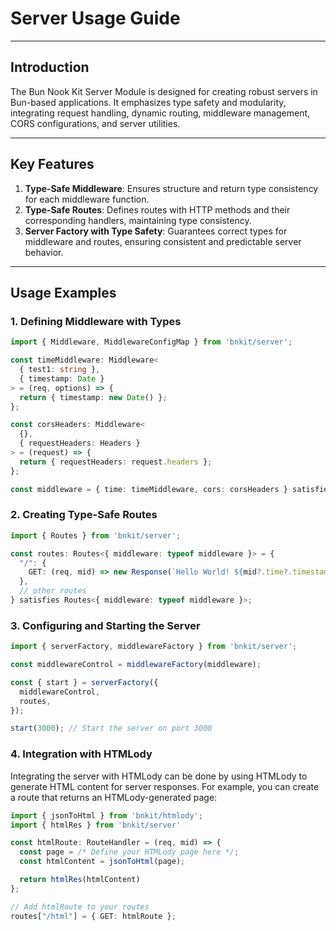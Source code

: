 # Server Usage Guide

---

## Introduction

The Bun Nook Kit Server Module is designed for creating robust servers in Bun-based applications. It emphasizes type safety and modularity, integrating request handling, dynamic routing, middleware management, CORS configurations, and server utilities.

---

## Key Features

1. **Type-Safe Middleware**: Ensures structure and return type consistency for each middleware function.
2. **Type-Safe Routes**: Defines routes with HTTP methods and their corresponding handlers, maintaining type consistency.
3. **Server Factory with Type Safety**: Guarantees correct types for middleware and routes, ensuring consistent and predictable server behavior.

---

## Usage Examples

### 1. Defining Middleware with Types

```typescript
import { Middleware, MiddlewareConfigMap } from 'bnkit/server';

const timeMiddleware: Middleware<
  { test1: string },
  { timestamp: Date }
> = (req, options) => {
  return { timestamp: new Date() };
};

const corsHeaders: Middleware<
  {},
  { requestHeaders: Headers }
> = (request) => {
  return { requestHeaders: request.headers };
};

const middleware = { time: timeMiddleware, cors: corsHeaders } satisfies MiddlewareConfigMap;
```

### 2. Creating Type-Safe Routes

```typescript
import { Routes } from 'bnkit/server';

const routes: Routes<{ middleware: typeof middleware }> = {
  "/": {
    GET: (req, mid) => new Response(`Hello World! ${mid?.time?.timestamp}`)
  },
  // other routes
} satisfies Routes<{ middleware: typeof middleware }>;
```

### 3. Configuring and Starting the Server

```typescript
import { serverFactory, middlewareFactory } from 'bnkit/server';

const middlewareControl = middlewareFactory(middleware);

const { start } = serverFactory({
  middlewareControl,
  routes,
});

start(3000); // Start the server on port 3000
```

### 4. Integration with HTMLody

Integrating the server with HTMLody can be done by using HTMLody to generate HTML content for server responses. For example, you can create a route that returns an HTMLody-generated page:

```typescript
import { jsonToHtml } from 'bnkit/htmlody';
import { htmlRes } from 'bnkit/server'

const htmlRoute: RouteHandler = (req, mid) => {
  const page = /* Define your HTMLody page here */;
  const htmlContent = jsonToHtml(page);

  return htmlRes(htmlContent)
};

// Add htmlRoute to your routes
routes["/html"] = { GET: htmlRoute };
```

